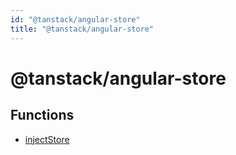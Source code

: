 ```yaml
---
id: "@tanstack/angular-store"
title: "@tanstack/angular-store"
---
```


# @tanstack/angular-store

## Functions

- [injectStore](../functions/injectStore.md)
